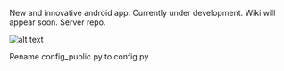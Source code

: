 New and innovative android app. Currently under development. Wiki will appear soon.
Server repo.

![alt text](http://ugmi.xionix.xyz/static/img/logo-dark.png)

Rename config_public.py to config.py




